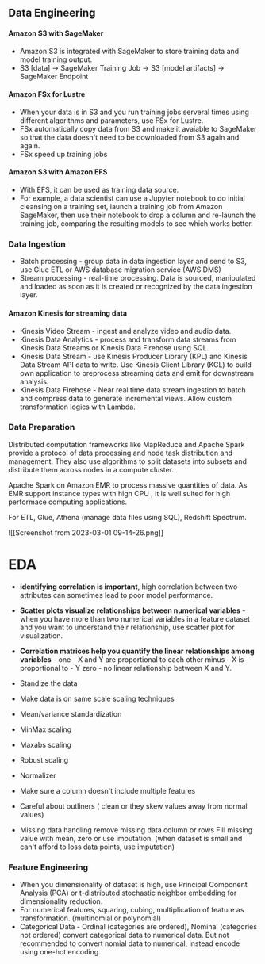 
## Data Engineering

#### Amazon S3 with SageMaker

- Amazon S3 is integrated with SageMaker to store training data and model training output.
- S3 [data] -> SageMaker Training Job -> S3 [model artifacts] -> SageMaker Endpoint

#### Amazon FSx for Lustre

- When your data is in S3 and you run training jobs serveral times using different algorithms and parameters, use FSx for Lustre.
- FSx automatically copy data from S3 and make it avaiable to SageMaker so that the data doesn't need to be downloaded from S3 again and again. 
- FSx speed up training jobs

#### Amazon S3 with Amazon EFS

- With EFS, it can be used as training data source. 
- For example, a data scientist can use a Jupyter notebook to do initial cleansing on a training set, launch a training job from Amazon SageMaker, then use their notebook to drop a column and re-launch the training job, comparing the resulting models to see which works better.


### Data Ingestion

- Batch processing - group data in data ingestion layer and send to S3, use Glue ETL or AWS database migration service (AWS DMS)
- Stream processing - real-time processing. Data is sourced, manipulated and loaded as soon as it is created or recognized by the data ingestion layer.

#### Amazon Kinesis for streaming data
- Kinesis Video Stream - ingest and analyze video and audio data.
- Kinesis Data Analytics - process and transform data streams from Kinesis Data Streams or Kinesis Data Firehose using SQL. 
- Kinesis Data Stream - use Kinesis Producer Library (KPL) and Kinesis Data Stream API data to write. Use Kinesis Client Library (KCL) to build own application to preprocess streaming data and emit for downstream analysis.
- Kinesis Data Firehose - Near real time data stream ingestion to batch and compress data to generate  incremental views. Allow custom transformation logics with Lambda.

### Data Preparation

Distributed computation frameworks like MapReduce and Apache Spark provide a protocol of data processing and node task distribution and management. They also use algorithms to split datasets into subsets and distribute them across nodes in a compute cluster.

Apache Spark on Amazon EMR to process massive quantities of data. As EMR support instance types with high CPU , it is well suited for high performace computing applications.

For ETL, Glue, Athena (manage data files using SQL), Redshift Spectrum.

![[Screenshot from 2023-03-01 09-14-26.png]]

# EDA

- **identifying correlation is important**, high correlation between two attributes can sometimes lead to poor model performance. 
- **Scatter plots visualize relationships between numerical variables** - when you have more than two numerical variables in a feature dataset and you want to understand their relationship, use scatter plot for visualization. 
- **Correlation matrices help you quantify the linear relationships among variables** - 
  one - X and Y are proportional to each other
  minus - X is proportional to - Y
  zero - no linear relationship between X and Y. 

- Standize the data
- Make data is on same scale
  scaling techniques
-   Mean/variance standardization
-   MinMax scaling
-   Maxabs scaling
-   Robust scaling
-   Normalizer
  
- Make sure a column doesn't include multiple features
- Careful about outliners ( clean or they skew values away from normal values)
- Missing data handling 
   remove missing data column or rows
   Fill missing value with mean, zero or use imputation. (when dataset is small and can't afford to loss data points, use imputation)

### Feature Engineering

- When you dimensionality of dataset is high, use Principal Component Analysis (PCA) or t-distributed stochastic neighbor embedding for dimensionality reduction.
- For numerical features, squaring, cubing, multiplication of feature as transformation. (multinomial or polynomial)
- Categorical Data - Ordinal (categories are ordered), Nominal (categories not ordered)
  convert categorical data to numerical data. But not recommended to convert nomial data to numerical, instead encode using one-hot encoding. 
  
  